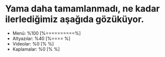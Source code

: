# Yama daha tamamlanmadı, ne kadar ilerlediğimiz aşağıda gözüküyor.
- Menü:        %100       [%==========%]
- Altyazılar:  %40        [%====      %]
- Videolar:    %0         [%          %]
- Kaplamalar:  %0         [%          %]
